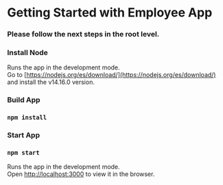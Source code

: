 # Getting Started with Employee App

### Please follow the next steps in the root level.

### Install Node
Runs the app in the development mode.\
Go to [https://nodejs.org/es/download/](https://nodejs.org/es/download/) and install the v14.16.0 version.

### Build App

### `npm install`

### Start App

### `npm start`

Runs the app in the development mode.\
Open [http://localhost:3000](http://localhost:3000) to view it in the browser.
